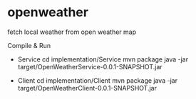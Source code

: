 # openweather
fetch local weather from open weather map

Compile & Run
- Service
cd implementation/Service
mvn package
java -jar target/OpenWeatherService-0.0.1-SNAPSHOT.jar

- Client
cd implementation/Client
mvn package
java -jar target/OpenWeatherClient-0.0.1-SNAPSHOT.jar
